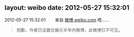 layout: weibo
date: 2012-05-27 15:32:01
---
<meta name="referrer" content="no-referrer" />

2012-05-27 15:32:01  &nbsp;&nbsp;&nbsp;&nbsp;&nbsp;&nbsp; 来自 <a href="http://weibo.com/" rel="nofollow">微博 weibo.com</a>
唔……
>  抱歉，作者已设置仅展示半年内微博，此微博已不可见。 ​​​
